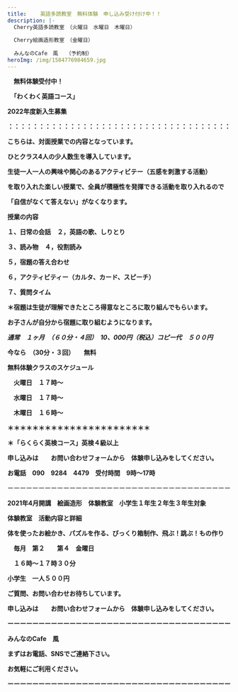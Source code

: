 ```yaml
---
title: 　　英語多読教室　無料体験　申し込み受け付け中！！　
description: |-
  Cherry英語多読教室　（火曜日　水曜日　木曜日）　
  　　　
  Cherry絵画造形教室　（金曜日）
  　　
  みんなのCafe　風　　（予約制）
heroImg: /img/1584776984659.jpg
---
```

　**無料体験受付中！**

　**「わくわく英語コース」**

**2022年度新入生募集**

**：：：：：：：：：：：：：：：：：：：：：：：：：：：：：：：：：：：：**

**こちらは、対面授業での内容となっています。**

**ひとクラス4人の少人数生を導入しています。**

**生徒一人一人の興味や関心のあるアクティビテー（五感を刺激する活動）**

**を取り入れた楽しい授業で、全員が積極性を発揮できる活動を取り入れるので**

**「自信がなくて答えない」がなくなります。**

**授業の内容**

**１、日常の会話　２，英語の歌、しりとり**　

**３、読み物　４，役割読み**　

**５，宿題の答え合わせ**　

**６，アクティビティー（カルタ、カード、スピーチ）**

**７、質問タイム**

**＊宿題は生徒が理解できたところ得意なところに取り組んでもらいます。**

**お子さんが自分から宿題に取り組むようになります。**

***通常　１ヶ月　（６０分・４回）　10、000円（税込）コピー代　５００円***

**今なら　（30分・３回）　　無料**　

**無料体験クラスのスケジュール**

　**火曜日　１７時～**

　**水曜日　１７時～**　

　**木曜日　１６時～**

**＊＊＊＊＊＊＊＊＊＊＊＊＊＊＊＊＊＊＊＊＊＊＊**

**＊「らくらく英検コース」英検４級以上**

**申し込みは　　お問い合わせフォームから　体験申し込みをしてください。**

**お電話　090　9284　4479　受付時間　9時～17時**

ーーーーーーーーーーーーーーーーーーーーーーーーーーーーーーーーーーーー

**2021年4月開講　絵画造形　体験教室　小学生１年生２年生３年生対象**

**体験教室　活動内容と詳細**

**体を使ったお絵かき、パズルを作る、びっくり箱制作、飛ぶ！跳ぶ！もの作り**

　**毎月　第２　　第４　金曜日**

　**１６時～１７時３０分**

**小学生　一人５００円**

**ご質問、お問い合わせお待ちしています。**

**申し込みは　　お問い合わせフォームから　体験申し込みをしてください。**

**ーーーーーーーーーーーーーーーーーーーーーーーーーーーーーーーーーーーー**

**みんなのCafe　風**　　

**まずはお電話、SNSでご連絡下さい。**

**お気軽にご利用ください。**　　　　　　　　　　　　　　　　　　　　　　　　　　　　　　　　　　　　　　　　　　　　　　　　　　　　　　　　　　　　　　　　　　　　　　　　　　　　　　　　　　　　　　　　　　　　　　　　　　　　　　　　　　　　　　　　　　　　　　　　　　　　　　　　　　　　　　　　　　　　　　　　　　　　　　　　　　　　　　　　　　　　　　　　　　　　　　　　　　　　　　　　　　　　　　　　　　　　　　　　　　　　　　　　　　　　　　　　　　　　　　　　　　　　　　　　　　　　　　　　　　　　　　　　　　　　　　　　　　　　　　　　　　　　　　　　　　　　　　　　　　　　　　　　　　　　　　　　　　　　　　　　　　　　　　　　　　　　　　　　　　　　　　　　　　　　　　　　　　　　　　　　　　　　　　　　　　　　　　　　　　　　　　　　　　　　

**ーーーーーーーーーーーーーーーーーーーーーーーーーーーーーーーーーーーー**